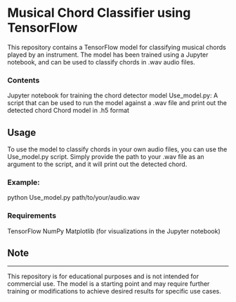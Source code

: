 # Musical Chord Classifier using TensorFlow

This repository contains a TensorFlow model for classifying musical chords played by an instrument. The model has been trained using a Jupyter notebook, and can be used to classify chords in .wav audio files.

### Contents
Jupyter notebook for training the chord detector model
Use_model.py: A script that can be used to run the model against a .wav file and print out the detected chord
Chord model in .h5 format
## Usage
To use the model to classify chords in your own audio files, you can use the Use_model.py script. Simply provide the path to your .wav file as an argument to the script, and it will print out the detected chord.

### Example:
python Use_model.py path/to/your/audio.wav

### Requirements
TensorFlow
NumPy
Matplotlib (for visualizations in the Jupyter notebook)
## Note
---
This repository is for educational purposes and is not intended for commercial use. The model is a starting point and may require further training or modifications to achieve desired results for specific use cases.
